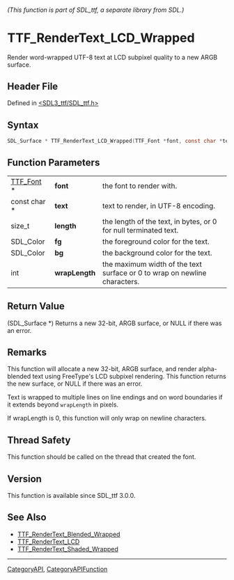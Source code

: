 ###### (This function is part of SDL_ttf, a separate library from SDL.)
# TTF_RenderText_LCD_Wrapped

Render word-wrapped UTF-8 text at LCD subpixel quality to a new ARGB surface.

## Header File

Defined in [<SDL3_ttf/SDL_ttf.h>](https://github.com/libsdl-org/SDL_ttf/blob/main/include/SDL3_ttf/SDL_ttf.h)

## Syntax

```c
SDL_Surface * TTF_RenderText_LCD_Wrapped(TTF_Font *font, const char *text, size_t length, SDL_Color fg, SDL_Color bg, int wrapLength);
```

## Function Parameters

|                        |                |                                                                           |
| ---------------------- | -------------- | ------------------------------------------------------------------------- |
| [TTF_Font](TTF_Font) * | **font**       | the font to render with.                                                  |
| const char *           | **text**       | text to render, in UTF-8 encoding.                                        |
| size_t                 | **length**     | the length of the text, in bytes, or 0 for null terminated text.          |
| SDL_Color              | **fg**         | the foreground color for the text.                                        |
| SDL_Color              | **bg**         | the background color for the text.                                        |
| int                    | **wrapLength** | the maximum width of the text surface or 0 to wrap on newline characters. |

## Return Value

(SDL_Surface *) Returns a new 32-bit, ARGB surface, or NULL if there was an
error.

## Remarks

This function will allocate a new 32-bit, ARGB surface, and render
alpha-blended text using FreeType's LCD subpixel rendering. This function
returns the new surface, or NULL if there was an error.

Text is wrapped to multiple lines on line endings and on word boundaries if
it extends beyond `wrapLength` in pixels.

If wrapLength is 0, this function will only wrap on newline characters.

## Thread Safety

This function should be called on the thread that created the font.

## Version

This function is available since SDL_ttf 3.0.0.

## See Also

- [TTF_RenderText_Blended_Wrapped](TTF_RenderText_Blended_Wrapped)
- [TTF_RenderText_LCD](TTF_RenderText_LCD)
- [TTF_RenderText_Shaded_Wrapped](TTF_RenderText_Shaded_Wrapped)

----
[CategoryAPI](CategoryAPI), [CategoryAPIFunction](CategoryAPIFunction)

